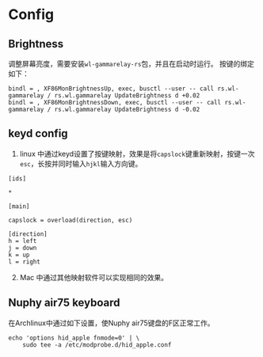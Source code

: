 # Config

## Brightness

调整屏幕亮度，需要安装`wl-gammarelay-rs`包，并且在启动时运行。
按键的绑定如下：

```
bindl = , XF86MonBrightnessUp, exec, busctl --user -- call rs.wl-gammarelay / rs.wl.gammarelay UpdateBrightness d +0.02
bindl = , XF86MonBrightnessDown, exec, busctl --user -- call rs.wl-gammarelay / rs.wl.gammarelay UpdateBrightness d -0.02
```

## keyd config

1. linux 中通过keyd设置了按键映射，效果是将`capslock`键重新映射，按键一次`esc`，长按并同时输入`hjkl`输入方向键。

```
[ids]

*

[main]

capslock = overload(direction, esc)

[direction]
h = left
j = down
k = up
l = right
```

2. Mac 中通过其他映射软件可以实现相同的效果。

## Nuphy air75 keyboard

在Archlinux中通过如下设置，使Nuphy air75键盘的F区正常工作。

```
echo 'options hid_apple fnmode=0' | \
    sudo tee -a /etc/modprobe.d/hid_apple.conf
```
